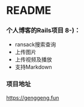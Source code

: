 # README

### 个人博客的Rails项目 8-)：
+ ransack搜索查询
+ 上传图片
+ 上传视频及播放
+ 支持Markdown

### 项目地址
https://genggeng.fun
